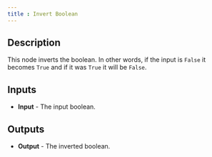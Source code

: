 ```yaml
---
title : Invert Boolean
---
```


## Description

This node inverts the boolean. In other words, if the input is `False`
it becomes `True` and if it was `True` it will be `False`.

## Inputs

- **Input** - The input boolean.

## Outputs

- **Output** - The inverted boolean.
